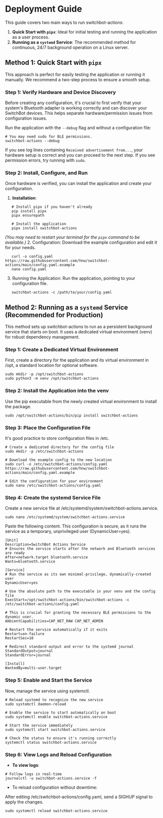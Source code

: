 # **Deployment Guide**

This guide covers two main ways to run switchbot-actions:

1. **Quick Start with `pipx`**: Ideal for initial testing and running the application as a user process.
2. **Running as a `systemd` Service**: The recommended method for continuous, 24/7 background operation on a Linux server.

## **Method 1: Quick Start with `pipx`**

This approach is perfect for easily testing the application or running it manually. We recommend a two-step process to ensure a smooth setup.

### **Step 1: Verify Hardware and Device Discovery**

Before creating any configuration, it's crucial to first verify that your system's Bluetooth adapter is working correctly and can discover your SwitchBot devices. This helps separate hardware/permission issues from configuration issues.

Run the application with the `--debug` flag and without a configuration file:

```
# You may need sudo for BLE permissions.
switchbot-actions --debug
```

If you see log lines containing `Received advertisement from...`, your hardware setup is correct and you can proceed to the next step. If you see permission errors, try running with `sudo`.

### **Step 2: Install, Configure, and Run**

Once hardware is verified, you can install the application and create your configuration.

1. **Installation**:

```
   # Install pipx if you haven't already
   pip install pipx
   pipx ensurepath

   # Install the application
   pipx install switchbot-actions
```

_(You may need to restart your terminal for the `pipx` command to be available.)_ 2. Configuration:
Download the example configuration and edit it for your needs.

```
   curl -o config.yaml https://raw.githubusercontent.com/hnw/switchbot-actions/main/config.yaml.example
   nano config.yaml
```

3. Running the Application:
   Run the application, pointing to your configuration file.

```
   switchbot-actions -c /path/to/your/config.yaml
```

## **Method 2: Running as a `systemd` Service (Recommended for Production)**

This method sets up switchbot-actions to run as a persistent background service that starts on boot. It uses a dedicated virtual environment (venv) for robust dependency management.

### **Step 1: Create a Dedicated Virtual Environment**

First, create a directory for the application and its virtual environment in /opt, a standard location for optional software.

```
sudo mkdir -p /opt/switchbot-actions
sudo python3 -m venv /opt/switchbot-actions
```

### **Step 2: Install the Application into the** venv

Use the pip executable from the newly created virtual environment to install the package.

```
sudo /opt/switchbot-actions/bin/pip install switchbot-actions
```

### **Step 3: Place the Configuration File**

It's good practice to store configuration files in /etc.

```
# Create a dedicated directory for the config file
sudo mkdir -p /etc/switchbot-actions

# Download the example config to the new location
sudo curl -o /etc/switchbot-actions/config.yaml https://raw.githubusercontent.com/hnw/switchbot-actions/main/config.yaml.example

# Edit the configuration for your environment
sudo nano /etc/switchbot-actions/config.yaml
```

### **Step 4: Create the** systemd **Service File**

Create a new service file at /etc/systemd/system/switchbot-actions.service.

```
sudo nano /etc/systemd/system/switchbot-actions.service
```

Paste the following content. This configuration is secure, as it runs the service as a temporary, unprivileged user (DynamicUser=yes).

```
[Unit]
Description=SwitchBot Actions Service
# Ensures the service starts after the network and Bluetooth services are ready
After=network.target bluetooth.service
Wants=bluetooth.service

[Service]
# Run the service as its own minimal-privilege, dynamically-created user
DynamicUser=yes

# Use the absolute path to the executable in your venv and the config file
ExecStart=/opt/switchbot-actions/bin/switchbot-actions -c /etc/switchbot-actions/config.yaml

# This is crucial for granting the necessary BLE permissions to the dynamic user.
AmbientCapabilities=CAP_NET_RAW CAP_NET_ADMIN

# Restart the service automatically if it exits
Restart=on-failure
RestartSec=10

# Redirect standard output and error to the systemd journal
StandardOutput=journal
StandardError=journal

[Install]
WantedBy=multi-user.target
```

### **Step 5: Enable and Start the Service**

Now, manage the service using systemctl.

```
# Reload systemd to recognize the new service
sudo systemctl daemon-reload

# Enable the service to start automatically on boot
sudo systemctl enable switchbot-actions.service

# Start the service immediately
sudo systemctl start switchbot-actions.service

# Check the status to ensure it's running correctly
systemctl status switchbot-actions.service
```

### **Step 6: View Logs and Reload Configuration**

- **To view logs**:

```
# Follow logs in real-time
journalctl -u switchbot-actions.service -f
```

- To reload configuration without downtime:

After editing /etc/switchbot-actions/config.yaml, send a SIGHUP signal to apply the changes.

```
sudo systemctl reload switchbot-actions.service
```
